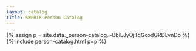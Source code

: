 ```yaml
---
layout: catalog
title: SWERIK Person Catalog
---
```

{% assign p = site.data._person-catalog.i-BbiLJyQjTgGoxdGRDLvnDo %}
{% include person-catalog.html p=p %}

